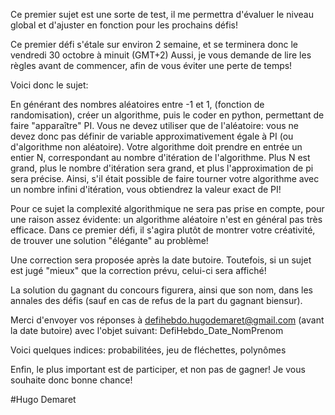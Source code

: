 
Ce premier sujet est une sorte de test, il me permettra d'évaluer le niveau global et d'ajuster en fonction pour les prochains défis!

Ce premier défi s'étale sur environ 2 semaine, et se terminera donc le vendredi 30 octobre à minuit (GMT+2)
Aussi, je vous demande de lire les règles avant de commencer, afin de vous éviter une perte de temps!

Voici donc le sujet:

En générant des nombres aléatoires entre -1 et 1, (fonction de randomisation), créer un algorithme, puis le coder en python, permettant de faire "apparaître" PI.
Vous ne devez utiliser que de l'aléatoire: vous ne devez donc pas définir de variable approximativement égale à PI (ou d'algorithme non aléatoire). Votre algorithme doit prendre en entrée un entier N, correspondant au nombre d'itération de l'algorithme. Plus N est grand, plus le nombre d'itération sera grand, et plus l'approximation de pi sera précise. Ainsi, s'il était possible de faire tourner votre algorithme avec un nombre infini d'itération, vous obtiendrez la valeur exact de PI! 

Pour ce sujet la complexité algorithmique ne sera pas prise en compte, pour une raison assez évidente: un algorithme aléatoire n'est en général pas très efficace. Dans ce premier défi, il s'agira plutôt de montrer votre créativité, de trouver une solution "élégante" au problème!

Une correction sera proposée après la date butoire. Toutefois, si un sujet est jugé "mieux" que la correction prévu, celui-ci sera affiché!

La solution du gagnant du concours figurera, ainsi que son nom, dans les annales des défis (sauf en cas de refus de la part du gagnant biensur).

Merci d'envoyer vos réponses à defihebdo.hugodemaret@gmail.com (avant la date butoire) avec l'objet suivant: DefiHebdo_Date_NomPrenom


Voici quelques indices: probabilitées, jeu de fléchettes, polynômes

Enfin, le plus important est de participer, et non pas de gagner!
Je vous souhaite donc bonne chance!


#Hugo Demaret
